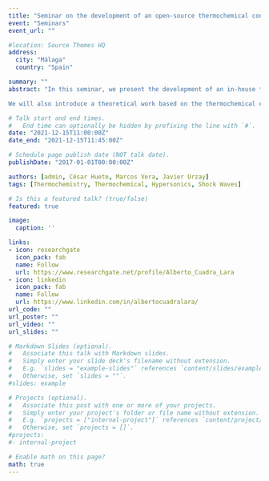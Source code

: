 ```yaml
---
title: "Seminar on the development of an open-source thermochemical code: basics and applications into shock-turbulence interaction problems in the hypersonic regime"
event: "Seminars"
event_url: "" 

#location: Source Themes HQ
address:
  city: "Málaga"
  country: "Spain"

summary: ""
abstract: "In this seminar, we present the development of an in-house thermochemical code (hereafter Combustion-Toolbox) that can be applied to gaseous combustion problems. The code stems from the minimization of the Gibbs–Helmholtz free energy by using Lagrange multipliers, upon condition that initial gas properties are defined by two functions of states (e.g., enthalpy and pressure). The corresponding thermodynamic properties of the species are modelled with NASA’s 9-coefficient polynomial fits and the ideal gas equation of state. The tool has been equipped with a Graphical User Interface developed in MATLAB 2021 under AppDesigner. A preview of the tool will be shown. Combustion Toolbox can be used to solve processes that involve strong changes in the dynamic pressure, such as detonations and shock waves in the steady state. For sufficiently strong shocks, the code also takes into consideration effects like dissociation and ionization, i.e., equilibrium properties of ideal plasmas, which are of paramount importance in hypersonic conditions.

We will also introduce a theoretical work based on the thermochemical effects of hypersonic shock waves interacting with weak turbulence. The problem begins with the prediction, based on first principles only, of the Hugoniot curve when the shock triggers vibrational excitation and molecular dissociation in a single-species diatomic gas. The results of the Combustion Toolbox are used to extend this theory to include further effects, such as ionization, dissociation and recombination in muti-species gases. The post-shock gas properties are then used to compute the turbulent amplification across the shock using linear interaction analysis (LIA): a Fourier analysis of a hypersonic shock interacting with three-dimensional small-amplitude isotropic vortical disturbances. Besides confirming known endothermic effects of hypersonic thermochemistry in decreasing the mean post-shock temperature and velocity, these LIA results indicate that the enstrophy, anisotropy, intensity, and turbulent kinetic energy of the fluctuations are much more amplified through the shock than in the calorically perfect case. Additionally, the turbulent Reynolds number is amplified across the shock at hypersonic Mach numbers in the presence of dissociation and vibrational excitation, as opposed to the attenuation observed in the calorically perfect case. These results suggest that thermochemical effects arising at hypersonic velocities appear to enhance turbulence in the post-shock gas."

# Talk start and end times.
#   End time can optionally be hidden by prefixing the line with `#`.
date: "2021-12-15T11:00:00Z"
date_end: "2021-12-15T11:45:00Z"

# Schedule page publish date (NOT talk date).
publishDate: "2017-01-01T00:00:00Z"

authors: [admin, César Huete, Marcos Vera, Javier Urzay]
tags: [Thermochemistry, Thermochemical, Hypersonics, Shock Waves]

# Is this a featured talk? (true/false)
featured: true

image:
  caption: ''

links:
- icon: researchgate
  icon_pack: fab
  name: Follow
  url: https://www.researchgate.net/profile/Alberto_Cuadra_Lara
- icon: linkedin
  icon_pack: fab
  name: Follow
  url: https://www.linkedin.com/in/albertocuadralara/
url_code: ""
url_poster: ""
url_video: ""
url_slides: ""

# Markdown Slides (optional).
#   Associate this talk with Markdown slides.
#   Simply enter your slide deck's filename without extension.
#   E.g. `slides = "example-slides"` references `content/slides/example-slides.md`.
#   Otherwise, set `slides = ""`.
#slides: example

# Projects (optional).
#   Associate this post with one or more of your projects.
#   Simply enter your project's folder or file name without extension.
#   E.g. `projects = ["internal-project"]` references `content/project/deep-learning/index.md`.
#   Otherwise, set `projects = []`.
#projects:
#- internal-project

# Enable math on this page?
math: true
---
```

